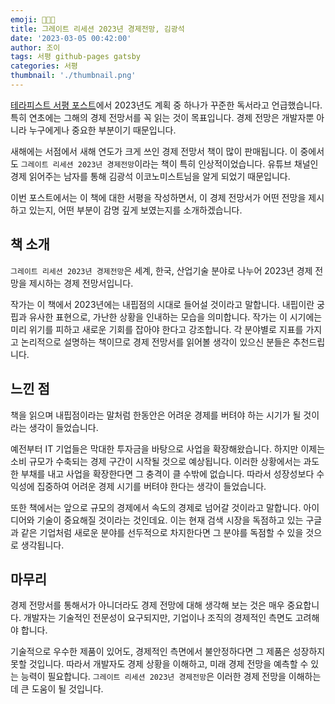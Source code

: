 ```yaml
---
emoji: 🧑🏻‍💻
title: 그레이트 리세션 2023년 경제전망, 김광석
date: '2023-03-05 00:42:00'
author: 조이
tags: 서평 github-pages gatsby
categories: 서평
thumbnail: './thumbnail.png'
---
```


[테라피스트 서평 포스트](https://joy.pe.kr/book-theTherapist/)에서 2023년도 계획 중 하나가 꾸준한 독서라고 언급했습니다. 특히 연초에는 그해의 경제 전망서를 꼭 읽는 것이 목표입니다. 경제 전망은 개발자뿐 아니라 누구에게나 중요한 부분이기 때문입니다.

새해에는 서점에서 새해 연도가 크게 쓰인 경제 전망서 책이 많이 판매됩니다. 이 중에서도 `그레이트 리세션 2023년 경제전망`이라는 책이 특히 인상적이었습니다. 유튜브 채널인 경제 읽어주는 남자를 통해 김광석 이코노미스트님을 알게 되었기 때문입니다.

이번 포스트에서는 이 책에 대한 서평을 작성하면서, 이 경제 전망서가 어떤 전망을 제시하고 있는지, 어떤 부분이 감명 깊게 보였는지를 소개하겠습니다.

## 책 소개

`그레이트 리세션 2023년 경제전망`은 세계, 한국, 산업기술 분야로 나누어 2023년 경제 전망을 제시하는 경제 전망서입니다.

작가는 이 책에서 2023년에는 내핍점의 시대로 들어설 것이라고 말합니다. 내핍이란 궁핍과 유사한 표현으로, 가난한 상황을 인내하는 모습을 의미합니다. 작가는 이 시기에는 미리 위기를 피하고 새로운 기회를 잡아야 한다고 강조합니다. 각 분야별로 지표를 가지고 논리적으로 설명하는 책이므로 경제 전망서를 읽어볼 생각이 있으신 분들은 추천드립니다.

## 느낀 점

책을 읽으며 내핍점이라는 말처럼 한동안은 어려운 경제를 버텨야 하는 시기가 될 것이라는 생각이 들었습니다.

예전부터 IT 기업들은 막대한 투자금을 바탕으로 사업을 확장해왔습니다. 하지만 이제는 소비 규모가 수축되는 경제 구간이 시작될 것으로 예상됩니다. 이러한 상황에서는 과도한 부채를 내고 사업을 확장한다면 그 충격이 클 수밖에 없습니다. 따라서 성장성보다 수익성에 집중하여 어려운 경제 시기를 버텨야 한다는 생각이 들었습니다.

또한 책에서는 앞으로 규모의 경제에서 속도의 경제로 넘어갈 것이라고 말합니다. 아이디어와 기술이 중요해질 것이라는 것인데요. 이는 현재 검색 시장을 독점하고 있는 구글과 같은 기업처럼 새로운 분야를 선두적으로 차지한다면 그 분야를 독점할 수 있을 것으로 생각됩니다.

## 마무리

경제 전망서를 통해서가 아니더라도 경제 전망에 대해 생각해 보는 것은 매우 중요합니다. 개발자는 기술적인 전문성이 요구되지만, 기업이나 조직의 경제적인 측면도 고려해야 합니다.

기술적으로 우수한 제품이 있어도, 경제적인 측면에서 불안정하다면 그 제품은 성장하지 못할 것입니다. 따라서 개발자도 경제 상황을 이해하고, 미래 경제 전망을 예측할 수 있는 능력이 필요합니다. `그레이트 리세션 2023년 경제전망`은 이러한 경제 전망을 이해하는 데 큰 도움이 될 것입니다.

<br/>
